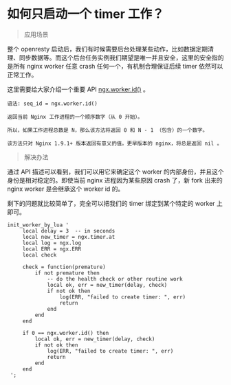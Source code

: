 # 如何只启动一个 timer 工作？

> 应用场景

整个 openresty 启动后，我们有时候需要后台处理某些动作，比如数据定期清理、同步数据等。而这个后台任务实例我们期望是唯一并且安全，这里的安全指的是所有 nginx worker 任意 crash 任何一个，有机制合理保证后续 timer 依然可以正常工作。

这里需要给大家介绍一个重要 API [ngx.worker.id()](https://github.com/iresty/nginx-lua-module-zh-wiki#ngxworkerid) 。


    语法: seq_id = ngx.worker.id()

    返回当前 Nginx 工作进程的一个顺序数字（从 0 开始）。

    所以，如果工作进程总数是 N，那么该方法将返回 0 和 N - 1 （包含）的一个数字。

    该方法只对 Nginx 1.9.1+ 版本返回有意义的值。更早版本的 nginx，将总是返回 nil 。

> 解决办法

通过 API 描述可以看到，我们可以用它来确定这个 worker 的内部身份，并且这个身份是相对稳定的。即使当前 nginx 进程因为某些原因 crash 了，新 fork 出来的 nginx worker 是会继承这个 worker id 的。

剩下的问题就比较简单了，完全可以把我们的 timer 绑定到某个特定的 worker 上即可。

```
init_worker_by_lua '
     local delay = 3  -- in seconds
     local new_timer = ngx.timer.at
     local log = ngx.log
     local ERR = ngx.ERR
     local check

     check = function(premature)
         if not premature then
             -- do the health check or other routine work
             local ok, err = new_timer(delay, check)
             if not ok then
                 log(ERR, "failed to create timer: ", err)
                 return
             end
         end
     end

     if 0 == ngx.worker.id() then
         local ok, err = new_timer(delay, check)
         if not ok then
             log(ERR, "failed to create timer: ", err)
             return
         end
     end
 ';
```

